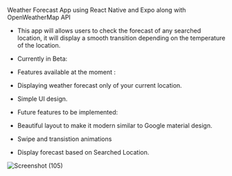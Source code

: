 Weather Forecast App using React Native and Expo along with OpenWeatherMap API

- This app will allows users to check the forecast of any searched location, it will display a smooth transition depending on the temperature of the location.

- Currently in Beta:
- Features available at the moment :
-   Displaying weather forecast only of your current location.
-   Simple UI design.

- Future features to be implemented: 
- Beautiful layout to make it modern similar to Google material design.
- Swipe and transistion animations
- Display forecast based on Searched Location.



![Screenshot (105)](https://user-images.githubusercontent.com/57758789/163712988-447f4d94-7ef3-42bb-bf20-70896d52bfce.png)
